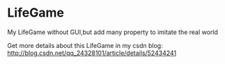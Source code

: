 # LifeGame
My LifeGame without GUI,but add many property to imitate the real world

Get more details about this LifeGame in my csdn blog: 
http://blog.csdn.net/qq_24328101/article/details/52434241
